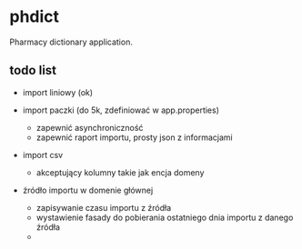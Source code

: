 # phdict

Pharmacy dictionary application.

## todo list

- import liniowy (ok)
- import paczki (do 5k, zdefiniować w app.properties)
  - zapewnić asynchroniczność
  - zapewnić raport importu, prosty json z informacjami
- import csv
  - akceptujący kolumny takie jak encja domeny

- źródło importu w domenie głównej
  - zapisywanie czasu importu z źródła
  - wystawienie fasady do pobierania ostatniego dnia importu z danego źródła
  - 